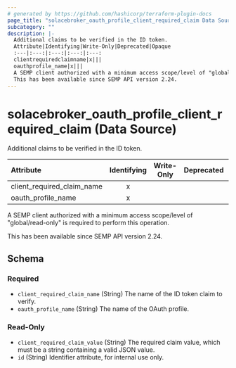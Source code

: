 ```yaml
---
# generated by https://github.com/hashicorp/terraform-plugin-docs
page_title: "solacebroker_oauth_profile_client_required_claim Data Source - solacebroker"
subcategory: ""
description: |-
  Additional claims to be verified in the ID token.
  Attribute|Identifying|Write-Only|Deprecated|Opaque
  :---|:---:|:---:|:---:|:---:
  clientrequiredclaimname|x|||
  oauthprofile_name|x|||
  A SEMP client authorized with a minimum access scope/level of "global/read-only" is required to perform this operation.
  This has been available since SEMP API version 2.24.
---
```


# solacebroker_oauth_profile_client_required_claim (Data Source)

Additional claims to be verified in the ID token.


Attribute|Identifying|Write-Only|Deprecated|Opaque
:---|:---:|:---:|:---:|:---:
client_required_claim_name|x|||
oauth_profile_name|x|||



A SEMP client authorized with a minimum access scope/level of "global/read-only" is required to perform this operation.

This has been available since SEMP API version 2.24.



<!-- schema generated by tfplugindocs -->
## Schema

### Required

- `client_required_claim_name` (String) The name of the ID token claim to verify.
- `oauth_profile_name` (String) The name of the OAuth profile.

### Read-Only

- `client_required_claim_value` (String) The required claim value, which must be a string containing a valid JSON value.
- `id` (String) Identifier attribute, for internal use only.
